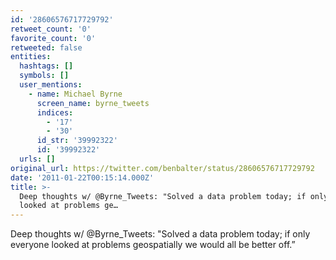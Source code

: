 ```yaml
---
id: '28606576717729792'
retweet_count: '0'
favorite_count: '0'
retweeted: false
entities:
  hashtags: []
  symbols: []
  user_mentions:
    - name: Michael Byrne
      screen_name: byrne_tweets
      indices:
        - '17'
        - '30'
      id_str: '39992322'
      id: '39992322'
  urls: []
original_url: https://twitter.com/benbalter/status/28606576717729792
date: '2011-01-22T00:15:14.000Z'
title: >-
  Deep thoughts w/ @Byrne_Tweets: "Solved a data problem today; if only everyone
  looked at problems ge…
---
```


Deep thoughts w/ @Byrne_Tweets: "Solved a data problem today; if only everyone looked at problems geospatially we would all be better off.”